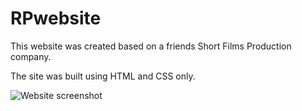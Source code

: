 # RPwebsite

This website was created based on a friends Short Films Production company.
 
The site was built using HTML and CSS only.

<img src="/RPscreenshot.png" alt="Website screenshot">
